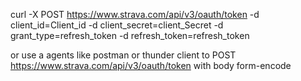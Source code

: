 curl -X POST https://www.strava.com/api/v3/oauth/token -d client_id=Client_id -d client_secret=client_Secret -d grant_type=refresh_token -d refresh_token=refresh_token

or use a agents like postman or thunder client to POST https://www.strava.com/api/v3/oauth/token with body form-encode
